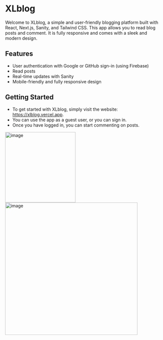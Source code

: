 # XLblog

Welcome to XLblog, a simple and user-friendly blogging platform built with React, Next.js, Sanity, and Tailwind CSS.
This app allows you to read blog posts and comment.
It is fully responsive and comes with a sleek and modern design.

## Features
- User authentication with Google or GitHub sign-in (using Firebase)
- Read posts
- Real-time updates with Sanity
- Mobile-friendly and fully responsive design


## Getting Started
- To get started with XLblog, simply visit the website: https://xlblog.vercel.app.
- You can use the app as a guest user, or you can sign in.
- Once you have logged in, you can start commenting on posts.

<img width="227" alt="image" src="https://user-images.githubusercontent.com/75775989/226760994-fa54cd73-067e-4f34-9b06-da74e1162ed9.png">

<img width="427" alt="image" src="https://user-images.githubusercontent.com/75775989/226761743-b2d78ce9-3bf9-4568-904a-f305f0f2e79a.png">
